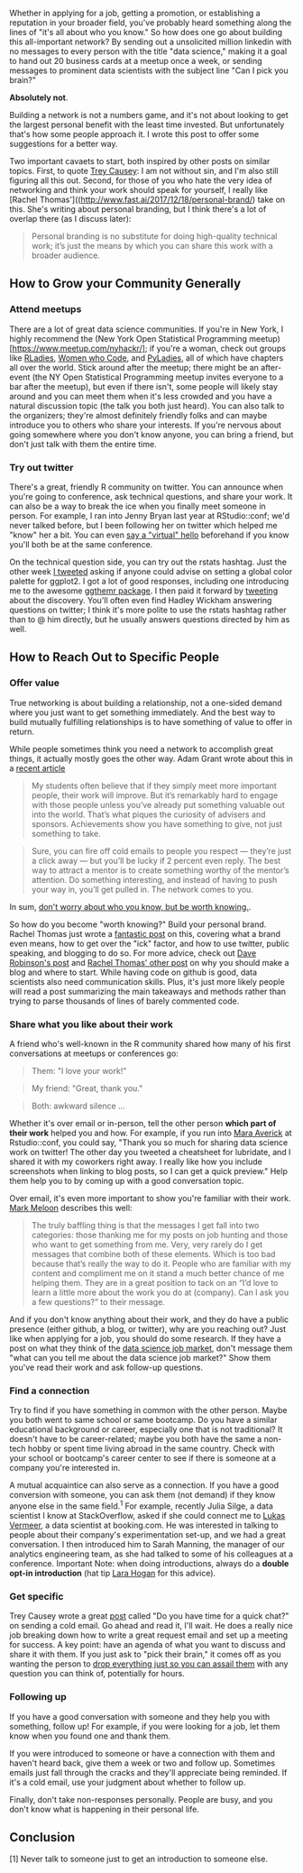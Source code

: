 Whether in applying for a job, getting a promotion, or establishing a reputation in your broader field, you've probably heard something along the lines of "it's all about who you know." So how does one go about building this all-important network? By sending out a unsolicited million linkedin with no messages to every person with the title "data science," making it a goal to hand out 20 business cards at a meetup once a week, or sending messages to prominent data scientists with the subject line "Can I pick you brain?"

**Absolutely not**.

Building a network is not a numbers game, and it's not about looking to get the largest personal benefit with the least time invested. But unfortunately that's how some people approach it. I wrote this post to offer some suggestions for a better way. 

Two important cavaets to start, both inspired by other posts on similar topics. First, to quote [Trey Causey](https://medium.com/@treycausey/do-you-have-time-for-a-quick-chat-c3f7e46de89d): I am not without sin, and I'm also still figuring all this out. Second, for those of you who hate the very idea of networking and think your work should speak for yourself, I really like [Rachel Thomas']((http://www.fast.ai/2017/12/18/personal-brand/) take on this. She's writing about personal branding, but I think there's a lot of overlap there (as I discuss later): 

> Personal branding is no substitute for doing high-quality technical work; it’s just the means by which you can share this work with a broader audience.

## How to Grow your Community Generally 

### Attend meetups

There are a lot of great data science communities. If you're in New York, I highly recommend the (New York Open Statistical Programming meetup)[https://www.meetup.com/nyhackr/]; if you're a woman, check out groups like [RLadies](https://rladies.org/), [Women who Code](https://www.womenwhocode.com/), and [PyLadies](http://www.pyladies.com/), all of which have chapters all over the world. Stick around after the meetup; there might be an after-event (the NY Open Statistical Programming meetup invites everyone to a bar after the meetup), but even if there isn't, some people will likely stay around and you can meet them when it's less crowded and you have a natural discussion topic (the talk you both just heard). You can also talk to the organizers; they're almost definitely friendly folks and can maybe introduce you to others who share your interests. If you're nervous about going somewhere where you don't know anyone, you can bring a friend, but don't just talk with them the entire time. 

### Try out twitter

There's a great, friendly R community on twitter. You can announce when you're going to conference, ask technical questions, and share your work. It can also be a way to break the ice when you finally meet someone in person. For example, I ran into Jenny Bryan last year at RStudio::conf; we'd never talked before, but I been following her on twitter which helped me "know" her a bit. You can even [say a "virtual" hello](https://medium.freecodecamp.org/building-your-personal-brand-as-a-new-web-developer-f6d4150fd217) beforehand if you know you'll both be at the same conference.

On the technical question side, you can try out the rstats hashtag. Just the other week [I tweeted](https://twitter.com/robinson_es/status/943500138265399296) asking if anyone could advise on setting a global color palette for ggplot2. I got a lot of good responses, including one introducing me to the awesome [ggthemr package](https://github.com/cttobin/ggthemr). I then paid it forward by [tweeting](https://twitter.com/robinson_es/status/943549279595126785) about the discovery. You'll often even find Hadley Wickham answering questions on twitter; I think it's more polite to use the rstats hashtag rather than to @ him directly, but he usually answers questions directed by him as well.  

## How to Reach Out to Specific People

### Offer value

True networking is about building a relationship, not a one-sided demand where you just want to get something immediately. And the best way to build mutually fulfilling relationships is to have something of value to offer in return. 

While people sometimes think you need a network to accomplish great things, it actually mostly goes the other way. Adam Grant wrote about this in a [recent article](https://www.nytimes.com/2017/08/24/opinion/sunday/networking-connections-business.html?_r=0)

> My students often believe that if they simply meet more important people, their work will improve. But it’s remarkably hard to engage with those people unless you’ve already put something valuable out into the world. That’s what piques the curiosity of advisers and sponsors. Achievements show you have something to give, not just something to take.

> Sure, you can fire off cold emails to people you respect — they’re just a click away — but you’ll be lucky if 2 percent even reply. The best way to attract a mentor is to create something worthy of the mentor’s attention. Do something interesting, and instead of having to push your way in, you’ll get pulled in. The network comes to you.

In sum, [don't worry about who you know, but be worth knowing.](https://static1.squarespace.com/static/50d63bc4e4b0e383f5b2a05a/t/5655fa1de4b0f60cdb986ad5/1448475165543/Job+market+advice+for+PhDs+November2015-2.pdf). 

So how do you become "worth knowing?" Build your personal brand. Rachel Thomas just wrote a [fantastic post](http://www.fast.ai/2017/12/18/personal-brand/) on this, covering what a brand even means, how to get over the "ick" factor, and how to use twitter, public speaking, and blogging to do so. For more advice, check out [Dave Robinson's post](http://varianceexplained.org/r/start-blog/) and [Rachel Thomas' other post](https://medium.com/@racheltho/why-you-yes-you-should-blog-7d2544ac1045) on why you should make a blog and where to start. While having code on github is good, data scientists also need communication skills. Plus, it's just more likely people will read a post summarizing the main takeaways and methods rather than trying to parse thousands of lines of barely commented code. 

### Share what you like about their work

A friend who's well-known in the R community shared how many of his first conversations at meetups or conferences go: 

> Them: "I love your work!"

> My friend: "Great, thank you."

> Both: awkward silence ...

Whether it's over email or in-person, tell the other person **which part of their work** helped you and how. For example, if you run into [Mara Averick](https://twitter.com/dataandme) at Rstudio::conf, you could say, "Thank you so much for sharing data science work on twitter! The other day you tweeted a cheatsheet for lubridate, and I shared it with my coworkers right away. I really like how you include screenshots when linking to blog posts, so I can get a quick preview." Help them help you to by coming up with a good conversation topic. 

Over email, it's even more important to show you're familiar with their work. [Mark Meloon](http://www.markmeloon.com/climbing-relationship-ladder-get-data-science-job/) describes this well:

> The truly baffling thing is that the messages I get fall into two categories: those thanking me for my posts on job hunting and those who want to get something from me. Very, very rarely do I get messages that combine both of these elements. Which is too bad because that’s really the way to do it. People who are familiar with my content and compliment me on it stand a much better chance of me helping them. They are in a great position to tack on an “I’d love to learn a little more about the work you do at (company). Can I ask you a few questions?” to their message.

And if you don't know anything about their work, and they do have a public presence (either github, a blog, or twitter), why are you reaching out? Just like when applying for a job, you should do some research. If they have a post on what they think of the [data science job market](http://treycausey.com/data_science_interviews.html), don't message them "what can you tell me about the data science job market?" Show them you've read their work and ask follow-up questions. 

### Find a connection

Try to find if you have something in common with the other person. Maybe you both went to same school or same bootcamp. Do you have a similar educational background or career, especially one that is not traditional?  It doesn't have to be career-related; maybe you both have the same a non-tech hobby or spent time living abroad in the same country. Check with your school or bootcamp's career center to see if there is someone at a company you're interested in. 

A mutual acquaintice can also serve as a connection. If you have a good conversion with someone, you can ask them (not demand) if they know anyone else in the same field.<sup>1</sup> For example, recently Julia Silge, a data scientist I know at StackOverflow, asked if she could connect me to [Lukas Vermeer](https://lukasvermeer.github.io), a data scientist at booking.com. He was interested in talking to people about their company's experimentation set-up, and we had a great conversation. I then introduced him to Sarah Manning, the manager of our analytics engineering team, as she had talked to some of his colleagues at a conference. Important Note: when doing introductions, always do a **double opt-in introduction** (hat tip [Lara Hogan](https://twitter.com/lara_hogan/status/893953892404297728) for this advice).

### Get specific

Trey Causey wrote a great [post](https://medium.com/@treycausey/do-you-have-time-for-a-quick-chat-c3f7e46de89d) called "Do you have time for a quick chat?" on sending a cold email. Go ahead and read it, I'll wait. He does a really nice job breaking down how to write a great request email and set up a meeting for success. A key point: have an agenda of what you want to discuss and share it with them. If you just ask to "pick their brain," it comes off as you wanting the person to [drop everything just so you can assail them](http://www.markmeloon.com/climbing-relationship-ladder-get-data-science-job/) with any question you can think of, potentially for hours. 

### Following up

If you have a good conversation with someone and they help you with something, follow up! For example, if you were looking for a job, let them know when you found one and thank them.  

If you were introduced to someone or have a connection with them and haven't heard back, give them a week or two and follow up. Sometimes emails just fall through the cracks and they'll appreciate being reminded. If it's a cold email, use your judgment about whether to follow up. 

Finally, don't take non-responses personally. People are busy, and you don't know what is happening in their personal life. 

## Conclusion





[1] Never talk to someone just to get an introduction to someone else. 
